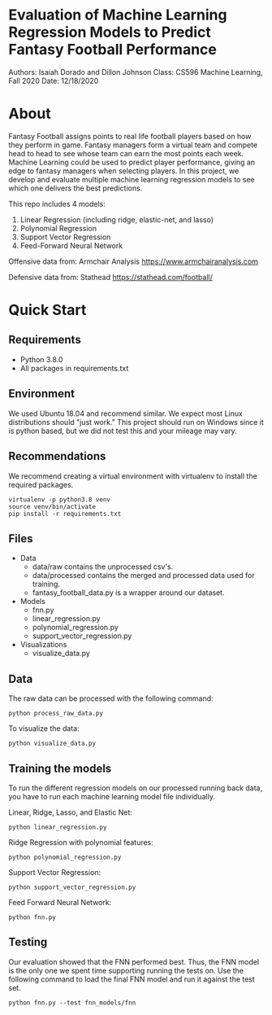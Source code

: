 # Evaluation of Machine Learning Regression Models to Predict Fantasy Football Performance
Authors: Isaiah Dorado and Dillon Johnson
Class: CS596 Machine Learning, Fall 2020
Date: 12/18/2020


# About
Fantasy Football assigns points to real life football
players based on how they perform in game. Fantasy managers
form a virtual team and compete head to head to see whose team
can earn the most points each week. Machine Learning could be
used to predict player performance, giving an edge to fantasy
managers when selecting players. In this project, we develop and
evaluate multiple machine learning regression models to see
which one delivers the best predictions.

This repo includes 4 models:
1) Linear Regression (including ridge, elastic-net, and lasso)
2) Polynomial Regression
3) Support Vector Regression
4) Feed-Forward Neural Network

Offensive data from: Armchair Analysis https://www.armchairanalysis.com

Defensive data from: Stathead https://stathead.com/football/

# Quick Start
## Requirements
- Python 3.8.0
- All packages in requirements.txt

## Environment
We used Ubuntu 18.04 and recommend similar. We expect most Linux distributions should "just work."
This project should run on Windows since it is python based, but we did not test this and your
mileage may vary.

## Recommendations
We recommend creating a virtual environment with virtualenv to install the required packages.
```
virtualenv -p python3.8 venv
source venv/bin/activate
pip install -r requirements.txt
```

## Files
- Data
  - data/raw contains the unprocessed csv's.
  - data/processed contains the merged and processed data used for training.
  - fantasy_football_data.py is a wrapper around our dataset.
- Models
  - fnn.py
  - linear_regression.py
  - polynomial_regression.py
  - support_vector_regression.py
- Visualizations
  - visualize_data.py

## Data
The raw data can be processed with the following command:
```
python process_raw_data.py
```

To visualize the data:
```
python visualize_data.py
```

## Training the models
To run the different regression models on our processed running back data,
you have to run each machine learning model file individually.

Linear, Ridge, Lasso, and Elastic Net:
```
python linear_regression.py
```

Ridge Regression with polynomial features:
```
python polynomial_regression.py
```

Support Vector Regression:
```
python support_vector_regression.py
```

Feed Forward Neural Network:
```
python fnn.py
```

## Testing
Our evaluation showed that the FNN performed best. Thus, the FNN model is the only one we spent time supporting running the tests on. Use the following command to load the final FNN model and run it against the test set.
```
python fnn.py --test fnn_models/fnn
```

